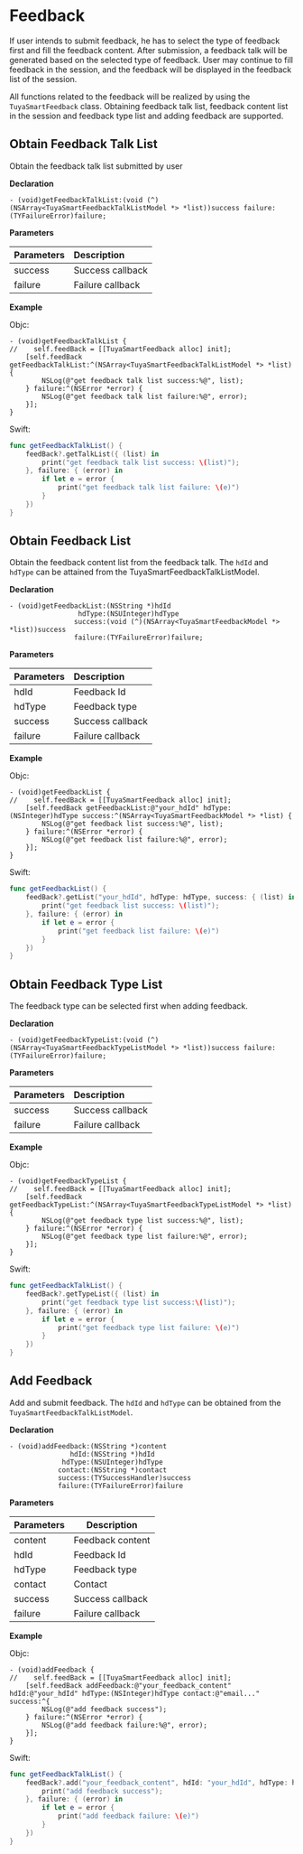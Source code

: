 # Feedback



If user intends to submit feedback, he has to select the type of feedback first and fill the feedback content. After submission, a feedback talk will be generated based on the selected type of feedback. User may continue to fill feedback in the session, and the feedback will be displayed in the feedback list of the session. 

All functions related to the feedback will be realized by using the `TuyaSmartFeedback` class. Obtaining feedback talk list, feedback content list in the session and feedback type list and adding feedback are supported. 

## Obtain Feedback Talk List

Obtain the feedback talk list submitted by user

**Declaration**

```objc
- (void)getFeedbackTalkList:(void (^)(NSArray<TuyaSmartFeedbackTalkListModel *> *list))success failure:(TYFailureError)failure;
```

**Parameters**

| Parameters | Description      |
| :--------- | :--------------- |
| success    | Success callback |
| failure    | Failure callback |

**Example**

Objc:

```objc
- (void)getFeedbackTalkList {
//    self.feedBack = [[TuyaSmartFeedback alloc] init];
	[self.feedBack getFeedbackTalkList:^(NSArray<TuyaSmartFeedbackTalkListModel *> *list) {
		NSLog(@"get feedback talk list success:%@", list);
	} failure:^(NSError *error) {
		NSLog(@"get feedback talk list failure:%@", error);
	}];
}
```

Swift:

```swift
func getFeedbackTalkList() {
    feedBack?.getTalkList({ (list) in
        print("get feedback talk list success: \(list)");
    }, failure: { (error) in
        if let e = error {
            print("get feedback talk list failure: \(e)")
        }
    })
}
```
## Obtain Feedback List



Obtain the feedback content list from the feedback talk. The `hdId` and `hdType` can be attained from the TuyaSmartFeedbackTalkListModel.

**Declaration**

```objc
- (void)getFeedbackList:(NSString *)hdId
                 hdType:(NSUInteger)hdType
                success:(void (^)(NSArray<TuyaSmartFeedbackModel *> *list))success
                failure:(TYFailureError)failure;
```

**Parameters**

| Parameters | Description      |
| :--------- | :--------------- |
| hdId       | Feedback Id      |
| hdType     | Feedback type    |
| success    | Success callback |
| failure    | Failure callback |

**Example**

Objc:

```objc
- (void)getFeedbackList {
//    self.feedBack = [[TuyaSmartFeedback alloc] init];
	[self.feedBack getFeedbackList:@"your_hdId" hdType:(NSInteger)hdType success:^(NSArray<TuyaSmartFeedbackModel *> *list) {
		NSLog(@"get feedback list success:%@", list);
	} failure:^(NSError *error) {
		NSLog(@"get feedback list failure:%@", error);
	}];
}
```

Swift:

```swift
func getFeedbackList() {
    feedBack?.getList("your_hdId", hdType: hdType, success: { (list) in
        print("get feedback list success: \(list)");
    }, failure: { (error) in
        if let e = error {
            print("get feedback list failure: \(e)")
        }
    })
}
```
## Obtain Feedback Type List

The feedback type can be selected first when adding feedback. 

**Declaration**

```objc
- (void)getFeedbackTypeList:(void (^)(NSArray<TuyaSmartFeedbackTypeListModel *> *list))success failure:(TYFailureError)failure;
```

**Parameters**

| Parameters | Description      |
| :--------- | :--------------- |
| success    | Success callback |
| failure    | Failure callback |



**Example**

Objc:

```objc
- (void)getFeedbackTypeList {
//    self.feedBack = [[TuyaSmartFeedback alloc] init];
	[self.feedBack getFeedbackTypeList:^(NSArray<TuyaSmartFeedbackTypeListModel *> *list) {
		NSLog(@"get feedback type list success:%@", list);
	} failure:^(NSError *error) {
		NSLog(@"get feedback type list failure:%@", error);
	}];
}
```

Swift:

```swift
func getFeedbackTalkList() {
    feedBack?.getTypeList({ (list) in
        print("get feedback type list success:\(list)");
    }, failure: { (error) in
        if let e = error {
            print("get feedback type list failure: \(e)")
        }
    })
}
```
## Add Feedback

Add and submit feedback. The `hdId` and `hdType` can be obtained from the `TuyaSmartFeedbackTalkListModel`.

**Declaration**

```objc
- (void)addFeedback:(NSString *)content
               hdId:(NSString *)hdId
             hdType:(NSUInteger)hdType
            contact:(NSString *)contact
            success:(TYSuccessHandler)success
            failure:(TYFailureError)failure
```



**Parameters**

| Parameters | Description      |
| ---------- | ---------------- |
| content    | Feedback content |
| hdId       | Feedback Id      |
| hdType     | Feedback type    |
| contact    | Contact          |
| success    | Success callback |
| failure    | Failure callback |

**Example**

Objc:

```objc
- (void)addFeedback {
//    self.feedBack = [[TuyaSmartFeedback alloc] init];
	[self.feedBack addFeedback:@"your_feedback_content" hdId:@"your_hdId" hdType:(NSInteger)hdType contact:@"email..." success:^{
		NSLog(@"add feedback success");
	} failure:^(NSError *error) {
		NSLog(@"add feedback failure:%@", error);
	}];
}
```

Swift:

```swift
func getFeedbackTalkList() {
    feedBack?.add("your_feedback_content", hdId: "your_hdId", hdType: hdType, contact: "email...", success: {
        print("add feedback success");
    }, failure: { (error) in
        if let e = error {
            print("add feedback failure: \(e)")
        }
    })
}
```